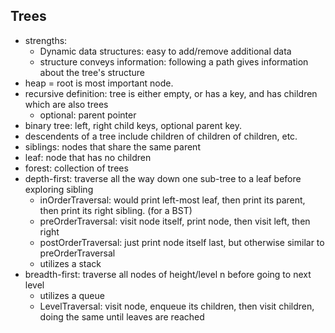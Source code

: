 ## Trees
  - strengths:
    - Dynamic data structures: easy to add/remove additional data
    - structure conveys information: following a path gives information about the tree's structure
  - heap = root is most important node. 
  - recursive definition: tree is either empty, or has a key, and has children which are also trees
    - optional: parent pointer
  - binary tree: left, right child keys, optional parent key. 
  - descendents of a tree include children of children of children, etc. 
  - siblings: nodes that share the same parent
  - leaf: node that has no children
  - forest: collection of trees
  - depth-first: traverse all the way down one sub-tree to a leaf before exploring sibling
    - inOrderTraversal: would print left-most leaf, then print its parent, then print its right sibling. (for a BST)
    - preOrderTraversal: visit node itself, print node, then visit left, then right
    - postOrderTraversal: just print node itself last, but otherwise similar to preOrderTraversal
    - utilizes a stack
  - breadth-first: traverse all nodes of height/level n before going to next level
    - utilizes a queue
    - LevelTraversal: visit node, enqueue its children, then visit children, doing the same until leaves are reached